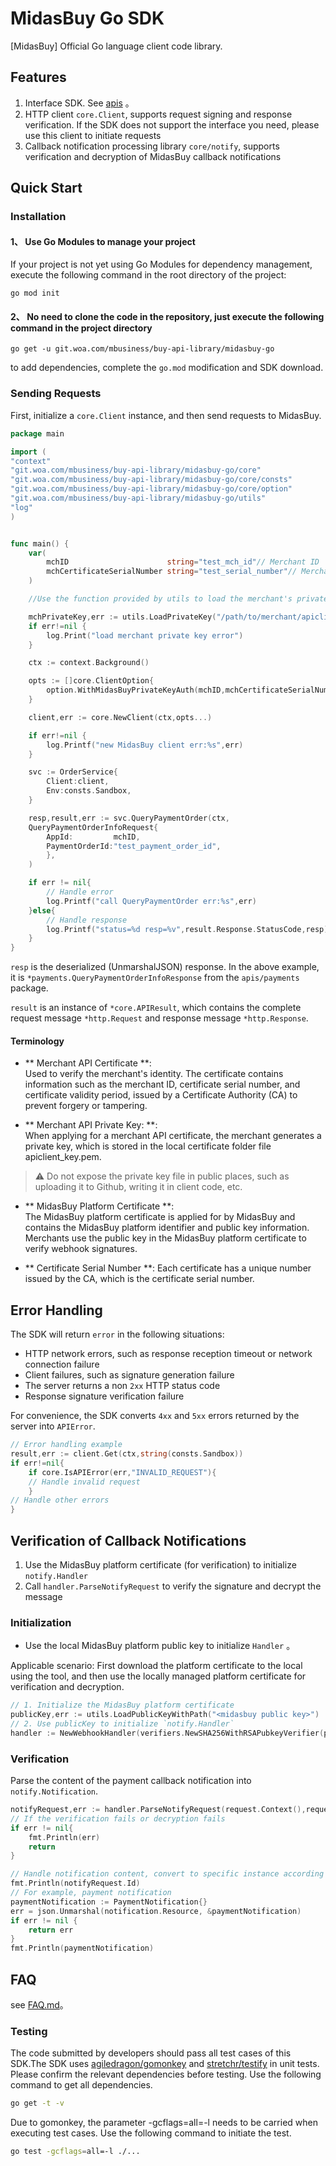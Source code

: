 # MidasBuy Go SDK

[MidasBuy] Official Go language client code library.

## Features

1. Interface SDK. See [apis](apis) 。
2. HTTP client `core.Client`, supports request signing and response verification. If the SDK does not support the interface you need, please use this client to initiate requests
3. Callback notification processing library `core/notify`, supports verification and decryption of MidasBuy callback notifications 

## Quick Start

### Installation

#### 1、 Use Go Modules to manage your project

If your project is not yet using Go Modules for dependency management, execute the following command in the root directory of the project:

```shell
go mod init
```

#### 2、 No need to clone the code in the repository, just execute the following command in the project directory

```shell
go get -u git.woa.com/mbusiness/buy-api-library/midasbuy-go
```

to add dependencies, complete the `go.mod` modification and SDK download.

### Sending Requests

First, initialize a `core.Client` instance, and then send requests to MidasBuy.

```go
package main

import (
"context"
"git.woa.com/mbusiness/buy-api-library/midasbuy-go/core"
"git.woa.com/mbusiness/buy-api-library/midasbuy-go/core/consts"
"git.woa.com/mbusiness/buy-api-library/midasbuy-go/core/option"
"git.woa.com/mbusiness/buy-api-library/midasbuy-go/utils"
"log"
)


func main() {
    var(
        mchID                      string="test_mch_id"// Merchant ID     
        mchCertificateSerialNumber string="test_serial_number"// Merchant certificate serial number
    ) 

    //Use the function provided by utils to load the merchant's private key, which will be used to generate the request signature 

    mchPrivateKey,err := utils.LoadPrivateKey("/path/to/merchant/apiclient_key.pem")
    if err!=nil {
        log.Print("load merchant private key error")
    }

    ctx := context.Background()

    opts := []core.ClientOption{
        option.WithMidasBuyPrivateKeyAuth(mchID,mchCertificateSerialNumber,mchPrivateKey),
    }

    client,err := core.NewClient(ctx,opts...)

    if err!=nil {
        log.Printf("new MidasBuy client err:%s",err)
    }

    svc := OrderService{
        Client:client,
        Env:consts.Sandbox,
    }

    resp,result,err := svc.QueryPaymentOrder(ctx, 
    QueryPaymentOrderInfoRequest{
        AppId:         mchID,
        PaymentOrderId:"test_payment_order_id",
        },
    )

    if err != nil{
        // Handle error 
        log.Printf("call QueryPaymentOrder err:%s",err)
    }else{
        // Handle response 
        log.Printf("status=%d resp=%v",result.Response.StatusCode,resp)
    }
} 
```

`resp` is the deserialized (UnmarshalJSON) response. In the above example, it is `*payments.QueryPaymentOrderInfoResponse` from the `apis/payments` package.

`result` is an instance of `*core.APIResult`, which contains the complete request message `*http.Request` and response message `*http.Response`.

#### Terminology

+ ** Merchant API Certificate **:   
Used to verify the merchant's identity. The certificate contains information such as the merchant ID, certificate serial number, and certificate validity period, issued by a Certificate Authority (CA) to prevent forgery or tampering.

+ ** Merchant API Private Key: **:   
When applying for a merchant API certificate, the merchant generates a private key, which is stored in the local certificate folder file apiclient_key.pem.

> :warning: Do not expose the private key file in public places, such as uploading it to Github, writing it in client code, etc.

+ ** MidasBuy Platform Certificate **:  
 The MidasBuy platform certificate is applied for by MidasBuy and contains the MidasBuy platform identifier and public key information. Merchants use the public key in the MidasBuy platform certificate to verify webhook signatures.

+ ** Certificate Serial Number **:
 Each certificate has a unique number issued by the CA, which is the certificate serial number.

## Error Handling

The SDK will return `error` in the following situations:

+ HTTP network errors, such as response reception timeout or network connection failure
+ Client failures, such as signature generation failure
+ The server returns a non `2xx` HTTP status code
+ Response signature verification failure

For convenience, the SDK converts `4xx` and `5xx` errors returned by the server into `APIError`.

```go
// Error handling example 
result,err := client.Get(ctx,string(consts.Sandbox))
if err!=nil{
    if core.IsAPIError(err,"INVALID_REQUEST"){
    // Handle invalid request 
    }
// Handle other errors      
}
```

## Verification of Callback Notifications

1. Use the MidasBuy platform certificate (for verification) to initialize `notify.Handler`
2. Call `handler.ParseNotifyRequest` to verify the signature and decrypt the message

### Initialization

+ Use the local MidasBuy platform public key to initialize `Handler` 。

Applicable scenario: First download the platform certificate to the local using the tool, and then use the locally managed platform certificate for verification and decryption.

```go
// 1. Initialize the MidasBuy platform certificate 
publicKey,err := utils.LoadPublicKeyWithPath("<midasbuy public key>")
// 2. Use publicKey to initialize `notify.Handler` 
handler := NewWebhookHandler(verifiers.NewSHA256WithRSAPubkeyVerifier(publicKeySerialNumber,*publicKey))
```

### Verification

Parse the content of the payment callback notification into `notify.Notification`.

```go
notifyRequest,err := handler.ParseNotifyRequest(request.Context(),request)
// If the verification fails or decryption fails 
if err != nil{
    fmt.Println(err)
    return
}

// Handle notification content, convert to specific instance according to EventType and ResourceType 
fmt.Println(notifyRequest.Id)
// For example, payment notification 
paymentNotification := PaymentNotification{}
err = json.Unmarshal(notification.Resource, &paymentNotification)
if err != nil {
    return err
}
fmt.Println(paymentNotification)

```

## FAQ

see [FAQ.md](FAQ.md)。

### Testing

The code submitted by developers should pass all test cases of this SDK.The SDK uses [agiledragon/gomonkey](https://github.com/agiledragon/gomonkey) and [stretchr/testify](https://github.com/stretchr/testify) in unit tests. Please confirm the relevant dependencies before testing. Use the following command to get all dependencies.

```bash
go get -t -v
```

Due to gomonkey, the parameter -gcflags=all=-l needs to be carried when executing test cases. Use the following command to initiate the test.

```bash
go test -gcflags=all=-l ./...
```
